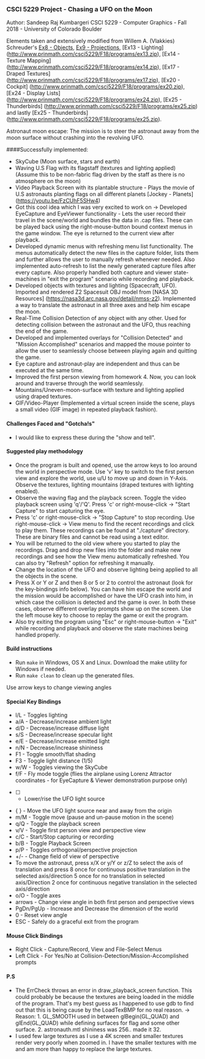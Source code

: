 ### CSCI 5229 Project - Chasing a UFO on the Moon

Author: Sandeep Raj Kumbargeri
CSCI 5229 - Computer Graphics - Fall 2018 - University of Colorado Boulder

Elements taken and extensively modified from Willem A. (Vlakkies) Schreuder's [Ex8 - Objects](http://www.prinmath.com/csci5229/F18/programs/ex8.zip),
[Ex9 - Projections](http://www.prinmath.com/csci5229/F18/programs/ex9.zip), [Ex13 - Lighting] (http://www.prinmath.com/csci5229/F18/programs/ex13.zip), [Ex14 - Texture Mapping] (http://www.prinmath.com/csci5229/F18/programs/ex14.zip), [Ex17 - Draped Textures] (http://www.prinmath.com/csci5229/F18/programs/ex17.zip), [Ex20 - Cockpit] (http://www.prinmath.com/csci5229/F18/programs/ex20.zip), [Ex24 - Display Lists] (http://www.prinmath.com/csci5229/F18/programs/ex24.zip), [Ex25 - Thunderbirds] (http://www.prinmath.com/csci5229/F18/programs/ex25.zip) and lastly [Ex25 - Thunderbirds] (http://www.prinmath.com/csci5229/F18/programs/ex25.zip).

Astronaut moon escape: The mission is to steer the astronaut away from the moon surface without crashing into the revolving UFO.

####Successfully implemented:

- SkyCube (Moon surface, stars and earth)
- Waving U.S Flag with its flagstaff (textures and lighting applied) (Assume this to be non-fabric flag driven by the staff as there is no atmosphere on the moon)
- Video Playback Screen with its plantable structure - Plays the movie of U.S astronauts planting flags on all different planets [Jockey - Planets] (https://youtu.be/FzCUhF5SHw4)
- Got this cool idea which I was very excited to work on -> Developed EyeCapture and EyeViewer functionality - Lets the user record their travel in the scene/world and bundles the data in .cap files. These can be played back using the right-mouse-button bound context menus in the game window. The eye is returned to the current view after playback.
- Developed dynamic menus with refreshing menu list functionality. The menus automatically detect the new files in the capture folder, lists them and further allows the user to manually refresh whenever needed. Also implemented auto-refresh to list the newly generated capture files after every capture. Also properly handled both capture and viewer state-machines in "exit the program" scenario while recording and playback.
- Developed objects with textures and lighting (Spacecraft, UFO). Imported and rendered Z2 Spacesuit OBJ model from [NASA 3D Resources] (https://nasa3d.arc.nasa.gov/detail/nmss-z2).  Implemented a way to translate the astronaut in all three axes and help him escape the moon.
- Real-Time Collision Detection of any object with any other. Used for detecting collision between the astronaut and the UFO, thus reaching the end of the game.
- Developed and implemented overlays for "Collision Detected" and "Mission Accomplished" scenarios and mapped the mouse pointer to allow the user to seamlessly choose between playing again and quitting the game.
- Eye capture and astronaut-play are independent and thus can be executed at the same time.
- Improved the first person viewing from homework 4. Now, you can look around and traverse through the world seamlessly.
- Mountains/Uneven-moon-surface with texture and lighting applied using draped textures.
- GIF/Video-Player (Implemented a virtual screen inside the scene, plays a small video (GIF image) in repeated playback fashion).


#### Challenges Faced and "Gotcha!s"
- I would like to express these during the "show and tell".

#### Suggested play methodology
- Once the program is built and opened, use the arrow keys to loo around the world in perspective mode. Use 'v' key to switch to the first person view and explore the world, use u/U to move up and down in Y-Axis. Observe the textures, lighting mountains (draped textures with lighting enabled).
- Observe the waving flag and the playback screen. Toggle the video playback screen using 'q'/'Q'. Press 'c' or right-mouse-click -> "Start Capture" to start capturing the eye.
- Press 'c' or right-mouse-click -> "Stop Capture" to stop recording. Use right-mouse-click -> View menu to find the recent recordings and click to play them. These recordings can be found at "./capture" directory. These are binary files and cannot be read using a text editor.
- You will be returned to the old view where you started to play the recordings. Drag and drop new files into the folder and make new recordings and see how the View menu automatically refreshed. You can also try "Refresh" option for refreshing it manually.
- Change the location of the UFO and observe lighting being applied to all the objects in the scene.
- Press X or Y or Z and then 8 or 5 or 2 to control the astronaut (look for the key-bindings info below). You can have him escape the world and the mission would be accomplished or have the UFO crash into him, in which case the collision is detected and the game is over. In both these cases, observe different overlay prompts show up on the screen. Use the left mouse key to choose to replay the game or exit the program.
- Also try exiting the program using "Esc" or right-mouse-button -> "Exit" while recording and playback and observe the state machines being handled properly.

#### Build instructions
- Run `make` in Windows, OS X and Linux. Download the make utility for Windows if needed.
- Run `make clean` to clean up the generated files.

Use arrow keys to change viewing angles

#### Special Key Bindings
- l/L - Toggles lighting
- a/A - Decrease/increase ambient light
- d/D - Decrease/increase diffuse light
- s/S - Decrease/increase specular light
- e/E - Decrease/increase emitted light
- n/N - Decrease/increase shininess
- F1 - Toggle smooth/flat shading
- F3 - Toggle light distance (1/5)
- w/W - Toggles viewing the SkyCube
- f/F - Fly mode toggle (flies the airplane using Lorenz Attractor coordinates - for EyeCapture & Viewer demonstration purpose only)
- [ ] - Lower/rise the UFO light source
- { } - Move the UFO light source near and away from the origin
- m/M - Toggle move (pause and un-pause motion in the scene)
- q/Q - Toggle the playback screen
- v/V - Toggle first person view and perspective view
- c/C - Start/Stop capturing or recording
- b/B - Toggle Playback Screen
- p/P - Toggles orthogonal/perspective projection
- +/- - Change field of view of perspective
- To move the astronaut, press x/X or y/Y or z/Z to select the axis of translation and press
8 once for continuous positive translation in the selected axis/direction
5 once for no translation in selected axis/Direction
2 once for continuous negative translation in the selected axis/direction
- o/O - Toggle axes
- arrows - Change view angle in both first person and perspective views
- PgDn/PgUp - Increase and Decrease the dimension of the world
- 0 - Reset view angle
- ESC - Safely do a graceful exit from the program

#### Mouse Click Bindings
- Right Click - Capture/Record, View and File-Select Menus
- Left Click - For Yes/No at Collision-Detection/Mission-Accomplished prompts

#### P.S
- The ErrCheck throws an error in draw_playback_screen function. This could probably be because the textures are being loaded in the middle of the program. That's my best guess as I happened to use gdb to find out that this is being cause by the LoadTexBMP for no real reason. -> Reason: 1. GL_SMOOTH used in between glBegin(GL_QUAD) and glEnd(GL_QUAD) while defining surfaces for flag and some other surface. 2. astronauth.mtl shininess was 256.. made it 32.
- I used few large textures as I use a 4K screen and smaller textures render very poorly when zoomed in. I have the smaller textures with me and am more than happy to replace the large textures.
